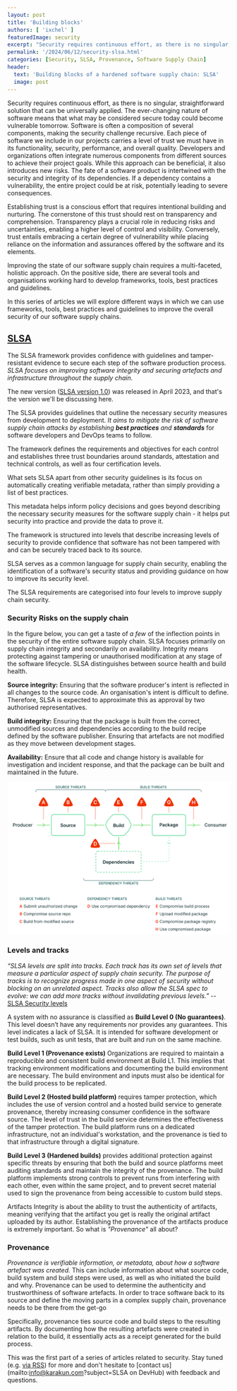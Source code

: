 ```yaml
---
layout: post
title: 'Building blocks'
authors: [ 'ixchel' ]
featuredImage: security 
excerpt: "Security requires continuous effort, as there is no singular, straightforward solution that can be universally applied. The ever-changing nature of software means that what may be considered secure today could become vulnerable tomorrow"
permalink: '/2024/06/12/security-slsa.html'
categories: [Security, SLSA, Provenance, Software Supply Chain]
header:
  text: 'Building blocks of a hardened software supply chain: SLSA'
  image: post
---
```

Security requires continuous effort, as there is no singular, straightforward solution that can be universally applied. The ever-changing nature of software means that what may be considered secure today could become vulnerable tomorrow. Software is often a composition of several components, making the security challenge recursive. Each piece of software we include in our projects carries a level of trust we must have in its functionality, security, performance, and overall quality. Developers and organizations often integrate numerous components from different sources to achieve their project goals. While this approach can be beneficial, it also introduces new risks. The fate of a software product is intertwined with the security and integrity of its dependencies. If a dependency contains a vulnerability, the entire project could be at risk, potentially leading to severe consequences.

Establishing trust is a conscious effort that requires intentional building and nurturing. The cornerstone of this trust should rest on transparency and comprehension. Transparency plays a crucial role in reducing risks and uncertainties, enabling a higher level of control and visibility. Conversely, trust entails embracing a certain degree of vulnerability while placing reliance on the information and assurances offered by the software and its elements.

Improving the state of our software supply chain requires a multi-faceted, holistic approach. On the positive side, there are several tools and organisations working hard to develop frameworks, tools, best practices and guidelines.

In this series of articles we will explore different ways in which we can use frameworks, tools, best practices and guidelines to improve the overall security of our software supply chains.

## [SLSA](https://slsa.dev)

The SLSA framework provides confidence with guidelines and tamper-resistant evidence to secure each step of the software production process. _SLSA focuses on improving software integrity and securing artefacts and infrastructure throughout the supply chain._

The new version ([SLSA version 1.0](https://slsa.dev/spec/v1.0/)) was released in April 2023, and that's the version we'll be discussing here.

The SLSA provides guidelines that outline the necessary security measures from development to deployment. _It aims to mitigate the risk of software supply chain attacks by establishing **best practices** and **standards**_ for software developers and DevOps teams to follow.

The framework defines the requirements and objectives for each control and establishes three trust boundaries around standards, attestation and technical controls, as well as four certification levels.

What sets SLSA apart from other security guidelines is its focus on automatically creating verifiable metadata, rather than simply providing a list of best practices.

This metadata helps inform policy decisions and goes beyond describing the necessary security measures for the software supply chain - it helps put security into practice and provide the data to prove it.

The framework is structured into levels that describe increasing levels of security to provide confidence that software has not been tampered with and can be securely traced back to its source.

SLSA serves as a common language for supply chain security, enabling the identification of a software's security status and providing guidance on how to improve its security level.

The SLSA requirements are categorised into four levels to improve supply chain security.

### Security Risks on the supply chain

In the figure below, you can get a taste of _a few_ of the inflection points in the security of the entire software supply chain. SLSA focuses primarily on supply chain integrity and secondarily on availability. Integrity means protecting against tampering or unauthorised modification at any stage of the software lifecycle. SLSA distinguishes between source health and build health.

**Source integrity:** Ensuring that the software producer's intent is reflected in all changes to the source code. An organisation's intent is difficult to define. Therefore, SLSA is expected to approximate this as approval by two authorised representatives.

**Build integrity:** Ensuring that the package is built from the correct, unmodified sources and dependencies according to the build recipe defined by the software publisher. Ensuring that artefacts are not modified as they move between development stages.

**Availability:** Ensure that all code and change history is available for investigation and incident response, and that the package can be built and maintained in the future. 

![SLSA Supply chain threats](/assets/posts/2024-06-12-security-slsa/2024-06-12-supply-chain-threats.svg)


### Levels and tracks

_“SLSA levels are split into tracks. Each track has its own set of levels that measure a particular aspect of supply chain security. The purpose of tracks is to recognize progress made in one aspect of security without blocking on an unrelated aspect. Tracks also allow the SLSA spec to evolve: we can add more tracks without invalidating previous levels.”_ -- [SLSA Security levels ](https://slsa.dev/spec/v1.0/levels)

 A system with no assurance is classified as **Build Level 0 (No guarantees)**.  This level doesn’t have any requirements nor provides any guarantees. This level  indicates a lack of SLSA. It is intended for software development or test builds, such as unit tests, that are built and run on the same machine. 

**Build Level 1 (Provenance exists)** Organizations  are required to maintain a reproducible and consistent build environment at Build L1. This implies that tracking environment modifications and documenting the build environment are necessary. The build environment and inputs must also be identical for the build process to be replicated.

**Build Level 2 (Hosted build platform)** requires tamper protection, which includes the use of version control and a hosted build service to generate provenance, thereby increasing consumer confidence in the software source. The level of trust in the build service determines the effectiveness of the tamper protection. The build platform runs on a dedicated infrastructure, not an individual's workstation, and the provenance is tied to that infrastructure through a digital signature.

**Build Level 3 (Hardened builds)** provides additional protection against specific threats by ensuring that both the build and source platforms meet auditing standards and maintain the integrity of the provenance. The build platform implements strong controls to prevent runs from interfering with each other, even within the same project, and to prevent secret material used to sign the provenance from being accessible to custom build steps.

Artifacts Integrity is about the ability to trust the authenticity of artifacts, meaning verifying that the artifact you get is really the original artifact uploaded by its author. Establishing the provenance of the artifacts produce is extremely important. So what is _"Provenance"_ all about?

### Provenance 

_Provenance is verifiable information, or metadata, about how a software artefact was created._ This can include information about what source code, build system and build steps were used, as well as who initiated the build and why. Provenance can be used to determine the authenticity and trustworthiness of software artefacts.
In order to trace software back to its source and define the moving parts in a complex supply chain, provenance needs to be there from the get-go

Specifically, provenance ties source code and build steps to the resulting artifacts. By documenting how the resulting artefacts were created in relation to the build, it essentially acts as a receipt generated for the build process.


This was the first part of a series of articles related to security. Stay tuned (e.g. [via RSS](/feed.xml)) for more and don't hesitate to [contact us](mailto:info@karakun.com?subject=SLSA on DevHub) with feedback and questions.

